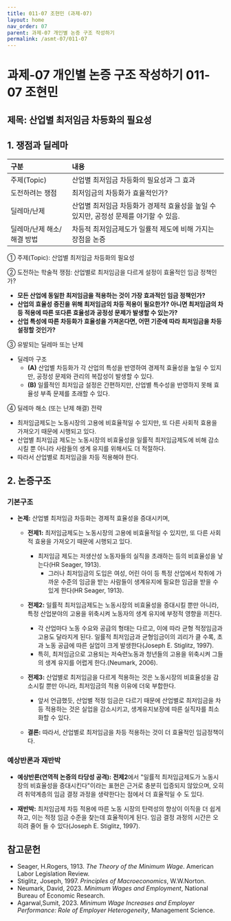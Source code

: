 ```yaml
---
title: 011-07 조현민 (과제-07)
layout: home
nav_order: 07
parent: 과제-07 개인별 논증 구조 작성하기
permalink: /asmt-07/011-07
---
```


# 과제-07 개인별 논증 구조 작성하기 011-07 조현민 

## 제목: 산업별 최저임금 차등화의 필요성

## 1. 쟁점과 딜레마

| 구분 | 내용 |
|:---|:---|
| 주제(Topic) | 산업별 최저임금 차등화의 필요성과 그 효과 |
| 도전하려는 쟁점 | 최저임금의 차등화가 효율적인가? |
| 딜레마/난제 | 산업별 최저임금 차등화가 경제적 효율성을 높일 수 있지만, 공정성 문제를 야기할 수 있음. |
| 딜레마/난제 해소/해결 방법 | 차등적 최저임금제도가 일률적 제도에 비해 가지는 장점을 논증 |

① 주제(Topic): 산업별 최저임금 차등화의 필요성 

② 도전하는 학술적 쟁점: 산업별로 최저임금을 다르게 설정이 효율적인 임금 정책인가?

- **모든 산업에 동일한 최저임금을 적용하는 것이 가장 효과적인 임금 정책인가?**  
- **산업의 효율성 증진을 위해 최저임금의 차등 적용이 필요한가? 아니면 최저임금의 차등 적용에 따른 또다른 효율성과 공정성 문제가 발생할 수 있는가?**  
- **산업 특성에 따른 차등화가 효율성을 가져온다면, 어떤 기준에 따라 최저임금을 차등 설정할 것인가?**

③ 유발되는 딜레마 또는 난제

- 딜레마 구조
  - **(A)** 산업별 차등화가 각 산업의 특성을 반영하여 경제적 효율성을 높일 수 있지만, 공정성 문제와 관리의 복잡성이 발생할 수 있다.
  - **(B)** 일률적인 최저임금 설정은 간편하지만, 산업별 특수성을 반영하지 못해 효율성 부족 문제를 초래할 수 있다.

④ 딜레마 해소 (또는 난제 해결) 전략

- 최저임금제도는 노동시장의 고용에 비효율적일 수 있지만, 또 다른 사회적 효용을 가져오기 때문에 시행되고 있다.
- 산업별 최저임금 제도는 노동시장의 비효율성을 일률적 최저임금제도에 비해 감소시킬 뿐 아니라 사람들의 생계 유지를 위해서도 더 적절하다.
- 따라서 산업별로 최저임금을 차등 적용해야 한다. 

## 2. 논증구조

### 기본구조

- **논제:** 산업별 최저임금 차등화는 경제적 효율성을 증대시키며, 
  - **전제1:** 최저임금제도는 노동시장의 고용에 비효율적일 수 있지만, 또 다른 사회적 효용을 가져오기 때문에 시행되고 있다.
    - 최저임금 제도는 저생산성 노동자들의 실직을 초래하는 등의 비효율성을 낳는다(HR Seager, 1913).
	  - 그러나 최저임금의 도입은 여성, 어린 아이 등 특정 산업에서 착취에 가까운 수준의 임금을 받는 사람들이 생계유지에 필요한 임금을 받을 수 있게 한다(HR Seager,  1913).
  - **전제2:** 일률적 최저임금제도는 노동시장의 비효율성을 증대시킬 뿐만 아니라, 특정 산업분야의 고용을 위축시켜 노동자의 생계 유지에 부정적 영향을 끼친다.
    - 각 산업마다 노동 수요와 공급의 형태는 다르고, 이에 따라 균형 적정임금과 고용도 달라지게 된다. 일률적 최저임금과 균형임금이의 괴리가 클 수록, 초과 노동 공급에 따른 실업이 크게 발생한다(Joseph E. Stiglitz, 1997). 
    - 특히, 최저임금으로 고용되는 저숙련노동과 청년들의 고용을 위축시켜 그들의 생계 유지를 어렵게 한다.(Neumark, 2006).
  - **전제3:** 산업별로 최저임금을 다르게 적용하는 것은 노동시장의 비효율성을 감소시킬 뿐만 아니라, 최저임금의 적용 이유에 더욱 부합한다. 
      - 앞서 언급했듯, 산업별 적정 임금은 다르기 때문에 산업별로 최저임금을 차등 적용하는 것은 실업을 감소시키고, 생계유지보장에 따른 실직자를 최소화할 수 있다. 
      
  - **결론:** 따라서, 산업별로 최저임금을 차등 적용하는 것이 더 효율적인 임금정책이다. 

### 예상반론과 재반박

- **예상반론(연역적 논증의 타당성 공격):** **전제2**에서 "일률적 최저임금제도가 노동시장의 비효율성을 증대시킨다"이라는 표현은 근거로 충분히 입증되지 않았으며, 오히려 취약계층의 임금 결정 과정을 생략한다는 점에서 더 효율적일 수 도 있다.
  
- **재반박:** 최저임금제 차등 적용에 따른 노동 시장의 탄력성의 향상이 이직을 더 쉽게 하고, 이는 적정 임금 수준을 찾는데 효율적이게 된다. 임금 결정 과정의 시간은 오히려 줄어 들 수 있다(Joseph E. Stiglitz, 1997).

## 참고문헌

- Seager, H.Rogers, 1913. *The Theory of the Minimum Wage*. American Labor Legislation Review.
- Stiglitz, Joseph, 1997. *Principles of Macroeconomics*, W.W.Norton.
- Neumark, David, 2023. *Minimum Wages and Employment*, National Bureau of Economic Research.
- Agarwal,Sumit, 2023. *Minimum Wage Increases and Employer Performance: Role of Employer Heterogeneity*, Management Science.